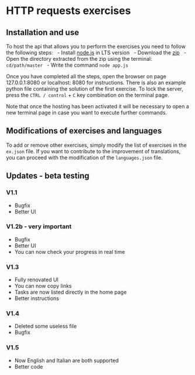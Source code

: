 # HTTP requests exercises

## Installation and use

To host the api that allows you to perform the exercises you need to follow the following steps:
  - Install [node.js](https://nodejs.org/en/) in LTS version
  - Download the [zip](https://github.com/luca31/esercizi-richieste-http/archive/master.zip)
  - Open the directory extracted from the zip using the terminal: `cd/path/master`
  - Write the command `node app.js`

Once you have completed all the steps, open the browser on page 127.0.0.1:8080 or localhost: 8080 for instructions. There is also an example python file containing the solution of the first exercise. To lock the server, press the `CTRL / control` + `C` key combination on the terminal page.

Note that once the hosting has been activated it will be necessary to open a new terminal page in case you want to execute further commands.


## Modifications of exercises and languages

To add or remove other exercises, simply modify the list of exercises in the `ex.json` file. If you want to contribute to the improvement of translations, you can proceed with the modification of the `languages.json` file.


## Updates - beta testing

### V1.1
 - Bugfix
 - Better UI

### V1.2b - very important
 - Bugfix
 - Better UI
 - You can now check your progress in real time

### V1.3
 - Fully renovated UI
 - You can now copy links
 - Tasks are now listed directly in the home page
 - Better instructions

### V1.4
 - Deleted some useless file
 - Bugfix

### V1.5
 - Now English and Italian are both supported
 - Better code
